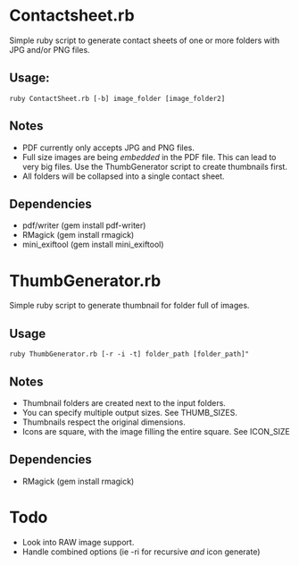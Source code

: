 # Contactsheet.rb

Simple ruby script to generate contact sheets of one or more folders with JPG and/or PNG files.

## Usage:

	ruby ContactSheet.rb [-b] image_folder [image_folder2]

## Notes

* PDF currently only accepts JPG and PNG files.
* Full size images are being *embedded* in the PDF file. This can lead to very big files. Use the ThumbGenerator script to create thumbnails first.
* All folders will be collapsed into a single contact sheet.

## Dependencies

* pdf/writer (gem install pdf-writer)
* RMagick (gem install rmagick)
* mini_exiftool (gem install mini_exiftool)




# ThumbGenerator.rb

Simple ruby script to generate thumbnail for folder full of images.

## Usage

	ruby ThumbGenerator.rb [-r -i -t] folder_path [folder_path]"

## Notes

* Thumbnail folders are created next to the input folders.
* You can specify multiple output sizes. See THUMB_SIZES.
* Thumbnails respect the original dimensions.
* Icons are square, with the image filling the entire square. See ICON_SIZE

## Dependencies

* RMagick (gem install rmagick)





# Todo

* Look into RAW image support.
* Handle combined options (ie -ri for recursive _and_ icon generate)



